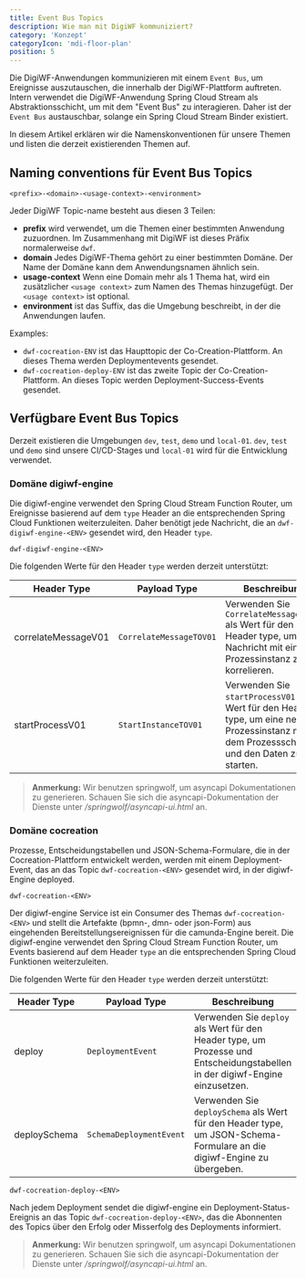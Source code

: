 ```yaml
---
title: Event Bus Topics
description: Wie man mit DigiWF kommuniziert?
category: 'Konzept'
categoryIcon: 'mdi-floor-plan'
position: 5
---
```


Die DigiWF-Anwendungen kommunizieren mit einem `Event Bus`, um Ereignisse auszutauschen, die innerhalb der DigiWF-Plattform auftreten.
Intern verwendet die DigiWF-Anwendung Spring Cloud Stream als Abstraktionsschicht, um mit dem "Event Bus" zu interagieren. Daher ist der `Event Bus` austauschbar, solange ein Spring Cloud Stream Binder existiert.

In diesem Artikel erklären wir die Namenskonventionen für unsere Themen und listen die derzeit existierenden Themen auf.

## Naming conventions für Event Bus Topics

```
<prefix>-<domain>-<usage-context>-<environment>
```

Jeder DigiWF Topic-name besteht aus diesen 3 Teilen:

- **prefix** wird verwendet, um die Themen einer bestimmten Anwendung zuzuordnen. Im Zusammenhang mit DigiWF ist dieses Präfix normalerweise `dwf`.
- **domain** Jedes DigiWF-Thema gehört zu einer bestimmten Domäne. Der Name der Domäne kann dem Anwendungsnamen ähnlich sein.
- **usage-context** Wenn eine Domain mehr als 1 Thema hat, wird ein zusätzlicher `<usage context>` zum Namen des Themas hinzugefügt. Der `<usage context>` ist optional.
- **environment** ist das Suffix, das die Umgebung beschreibt, in der die Anwendungen laufen.

Examples:

- `dwf-cocreation-ENV` ist das Haupttopic der Co-Creation-Plattform. An dieses Thema werden Deploymentevents gesendet.
- `dwf-cocreation-deploy-ENV` ist das zweite Topic der Co-Creation-Plattform. An dieses Topic werden Deployment-Success-Events gesendet.

## Verfügbare Event Bus Topics

Derzeit existieren die Umgebungen `dev`, `test`, `demo` und `local-01`. `dev`, `test` und `demo` sind unsere CI/CD-Stages und `local-01` wird für die Entwicklung verwendet.

### Domäne digiwf-engine

Die digiwf-engine verwendet den Spring Cloud Stream Function Router, um Ereignisse basierend auf dem `type` Header an die entsprechenden Spring Cloud Funktionen weiterzuleiten.
Daher benötigt jede Nachricht, die an `dwf-digiwf-engine-<ENV>` gesendet wird, den Header `type`.

```
dwf-digiwf-engine-<ENV>
```

Die folgenden Werte für den Header `type` werden derzeit unterstützt:

| Header Type         | Payload Type            | Beschreibung                                                                                                                                   |
|---------------------|-------------------------|------------------------------------------------------------------------------------------------------------------------------------------------|
| correlateMessageV01 | `CorrelateMessageTOV01` | Verwenden Sie `CorrelateMessageTOV01` als Wert für den Header type, um eine Nachricht mit einer Prozessinstanz zu korrelieren.                 |
| startProcessV01     | `StartInstanceTOV01`    | Verwenden Sie `startProcessV01` als Wert für den Header type, um eine neue Prozessinstanz mit dem Prozessschlüssel und den Daten zu starten.   |


> **Anmerkung:**
> Wir benutzen springwolf, um asyncapi Dokumentationen zu generieren. Schauen Sie sich die asyncapi-Dokumentation der Dienste unter */springwolf/asyncapi-ui.html* an.

### Domäne cocreation

Prozesse, Entscheidungstabellen und JSON-Schema-Formulare, die in der Cocreation-Plattform entwickelt werden, werden mit einem Deployment-Event, das an das Topic `dwf-cocreation-<ENV>` gesendet wird, in der digiwf-Engine deployed.

```
dwf-cocreation-<ENV>
```

Der digiwf-engine Service ist ein Consumer des Themas `dwf-cocreation-<ENV>` und stellt die Artefakte (bpmn-, dmn- oder json-Form) aus eingehenden Bereitstellungsereignissen für die camunda-Engine bereit.
Die digiwf-engine verwendet den Spring Cloud Stream Function Router, um Events basierend auf dem Header `type` an die entsprechenden Spring Cloud Funktionen weiterzuleiten.

Die folgenden Werte für den Header `type` werden derzeit unterstützt:

| Header Type    | Payload Type            | Beschreibung                                                                                                                   |
|----------------|-------------------------|--------------------------------------------------------------------------------------------------------------------------------|
| deploy         | `DeploymentEvent`       | Verwenden Sie `deploy` als Wert für den Header type, um Prozesse und Entscheidungstabellen in der digiwf-Engine einzusetzen.   |
| deploySchema   | `SchemaDeploymentEvent` | Verwenden Sie `deploySchema` als Wert für den Header type, um JSON-Schema-Formulare an die digiwf-Engine zu übergeben.         |

```
dwf-cocreation-deploy-<ENV>
```

Nach jedem Deployment sendet die digiwf-engine ein Deployment-Status-Ereignis an das Topic `dwf-cocreation-deploy-<ENV>`, das die Abonnenten des Topics über den Erfolg oder Misserfolg des Deployments informiert.

> **Anmerkung:**
> Wir benutzen springwolf, um asyncapi Dokumentationen zu generieren. Schauen Sie sich die asyncapi-Dokumentation der Dienste unter */springwolf/asyncapi-ui.html* an.
